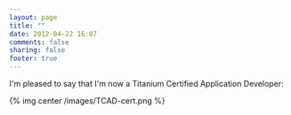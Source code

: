 ```yaml
---
layout: page
title: ""
date: 2012-04-22 16:07
comments: false
sharing: false
footer: true
---
```


I'm pleased to say that I'm now a Titanium Certified Application Developer:

{% img center /images/TCAD-cert.png %}